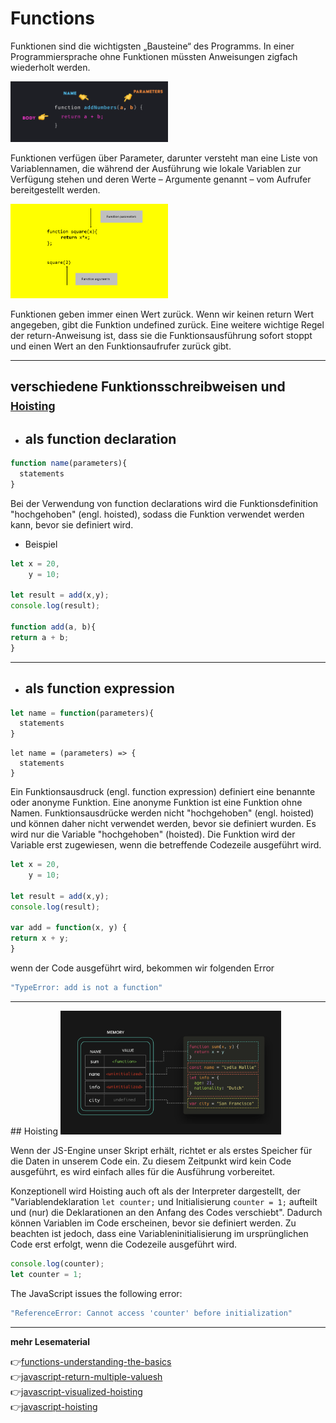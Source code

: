 # Functions

Funktionen sind die wichtigsten „Bausteine“ des Programms. In einer Programmiersprache ohne Funktionen müssten Anweisungen zigfach wiederholt werden. 

<img src="function.png" alt="function" width="50%">

Funktionen verfügen über Parameter, darunter versteht man eine Liste von Variablennamen, die während der Ausführung wie lokale Variablen zur Verfügung stehen und deren Werte – Argumente genannt – vom Aufrufer bereitgestellt werden. 

<img src="func-intro.png" alt="intro" width="50%">

Funktionen geben immer einen Wert zurück. Wenn wir keinen return Wert angegeben, gibt die Funktion undefined zurück. Eine weitere wichtige Regel der return-Anweisung ist, dass sie die Funktionsausführung sofort stoppt und einen Wert an den Funktionsaufrufer zurück gibt.

---

## **verschiedene Funktionsschreibweisen und <sub>[Hoisting](#contents)</sub>**

- ## als  function declaration

```javascript
function name(parameters){
  statements
}
```
Bei der Verwendung von function declarations wird die Funktionsdefinition "hochgehoben" (engl. hoisted), sodass die Funktion verwendet werden kann, bevor sie definiert wird.

- Beispiel 

```javascript
let x = 20,
    y = 10;

let result = add(x,y);
console.log(result);

function add(a, b){
return a + b;
}
```
---
- ## als function expression

```javascript
let name = function(parameters){
  statements
}
```
```
let name = (parameters) => {
  statements
}
```
Ein Funktionsausdruck (engl. function expression) definiert eine benannte oder anonyme Funktion. Eine anonyme Funktion ist eine Funktion ohne Namen. Funktionsausdrücke werden nicht "hochgehoben" (engl. hoisted) und können daher nicht verwendet werden, bevor sie definiert wurden.
Es wird nur die Variable "hochgehoben" (hoisted). Die Funktion wird der Variable erst zugewiesen, wenn die betreffende Codezeile ausgeführt wird.

```javascript
let x = 20,
    y = 10;

let result = add(x,y);
console.log(result);

var add = function(x, y) {
return x + y;
}
```
wenn der Code ausgeführt wird, bekommen wir folgenden Error
```javascript
"TypeError: add is not a function"
```
---
<div id="#contents"></div>
## Hoisting 

<img src="hoisting.png" alt="hoisting" width="70%">

Wenn der JS-Engine unser Skript erhält, richtet er als erstes Speicher für die Daten in unserem Code ein. Zu diesem Zeitpunkt wird kein Code ausgeführt, es wird einfach alles für die Ausführung vorbereitet. 

Konzeptionell wird Hoisting auch oft als der Interpreter dargestellt, der "Variablendeklaration `let counter;` und Initialisierung `counter = 1;` aufteilt und (nur) die Deklarationen an den Anfang des Codes verschiebt". Dadurch können Variablen im Code erscheinen, bevor sie definiert werden. Zu beachten ist jedoch, dass eine Variableninitialisierung im ursprünglichen Code erst erfolgt, wenn die Codezeile ausgeführt wird.

```javascript
console.log(counter);
let counter = 1;
```
The JavaScript issues the following error:
```javascript
"ReferenceError: Cannot access 'counter' before initialization"
```



---
**mehr Lesematerial**

:point_right:[functions-understanding-the-basics](https://codeburst.io/javascript-functions-understanding-the-basics-207dbf42ed99)\
:point_right:[javascript-return-multiple-valuesh](https://www.javascripttutorial.net/javascript-return-multiple-values/)\
:point_right:[javascript-visualized-hoisting](https://dev.to/lydiahallie/javascript-visualized-hoisting-478h)\
:point_right:[javascript-hoisting](https://www.javascripttutorial.net/javascript-hoisting/)








